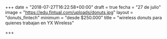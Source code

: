 +++
date = "2018-07-27T16:22:58+00:00"
draft = true
fecha = "27 de julio"
image = "https://edu.fintual.com/uploads/donuts.jpg"
layout = "donuts_fintech"
minimum = "desde $250.000"
title = "wireless donuts para quienes trabajan en YX Wireless"

+++
